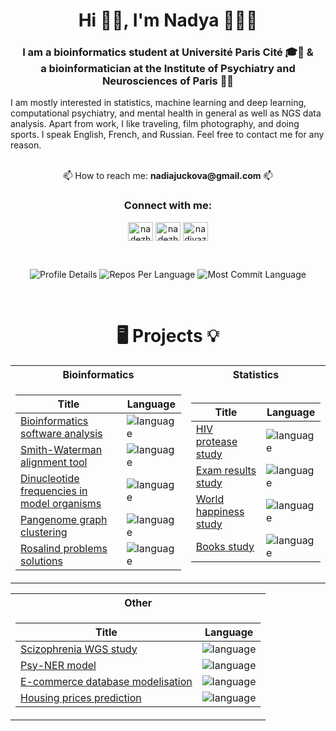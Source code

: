 <h1 align="center">Hi 👋🏻, I'm Nadya 👩🏻‍🦰</h1>
<h3 align="center">I am a bioinformatics student at Université Paris Cité 🎓🔬 & <br> a bioinformatician at the Institute of Psychiatry and Neurosciences of Paris 🧠🧬</h3>
I am mostly interested in statistics, machine learning and deep learning, computational psychiatry, and mental health in general as well as NGS data analysis. Apart from work, I like traveling, film photography, and doing sports. I speak English, French, and Russian. Feel free to contact me for any reason. <br><br>
<p align="center"> 📫 How to reach me: <b>nadiajuckova@gmail.com</b> 📫</p>

<h3 align="center">Connect with me:</h3>
<p align="center">
<a href="https://linkedin.com/in/nadezhdazhukova" target="blank"><img align="center" src="https://raw.githubusercontent.com/rahuldkjain/github-profile-readme-generator/master/src/images/icons/Social/linked-in-alt.svg" alt="nadezhdazhukova" height="30" width="40" /></a>
<a href="https://kaggle.com/nadezhdazhukova" target="blank"><img align="center" src="https://raw.githubusercontent.com/rahuldkjain/github-profile-readme-generator/master/src/images/icons/Social/kaggle.svg" alt="nadezhdazhukova" height="30" width="40" /></a>
<a href="https://instagram.com/nadiyazhukova" target="blank"><img align="center" src="https://raw.githubusercontent.com/rahuldkjain/github-profile-readme-generator/master/src/images/icons/Social/instagram.svg" alt="nadiyazhukova" height="30" width="40" /></a>
</p>
<br>
<p align="center">
  <img src="http://github-profile-summary-cards.vercel.app/api/cards/profile-details?username=zhukovanadezhda&theme=dracula" alt="Profile Details">
  <img src="http://github-profile-summary-cards.vercel.app/api/cards/repos-per-language?username=zhukovanadezhda&theme=dracula" alt="Repos Per Language">
  <img src="http://github-profile-summary-cards.vercel.app/api/cards/most-commit-language?username=zhukovanadezhda&theme=dracula" alt="Most Commit Language">
</p>

<br>

<h1 align="center">🖥️ Projects 💡</h1> 
<table align="center">
<tr><th>Bioinformatics </th><th>Statistics</th></tr>
<tr><td>
  
|Title | Language|
|--|--|
| [Bioinformatics software analysis](https://github.com/zhukovanadezhda/bioinformatics-software) | <img src="https://img.shields.io/github/languages/top/zhukovanadezhda/bioinformatics-software" alt="language"/> |
| [Smith-Waterman alignment tool](https://github.com/zhukovanadezhda/smith-waterman) | <img src="https://img.shields.io/github/languages/top/zhukovanadezhda/smith-waterman" alt="language"/> |
| [Dinucleotide frequencies in model organisms](https://github.com/zhukovanadezhda/dinucleo-freq) | <img src="https://img.shields.io/github/languages/top/zhukovanadezhda/dinucleo-freq" alt="language"/> |
| [Pangenome graph clustering](https://github.com/zhukovanadezhda/PanGenAI) | <img src="https://img.shields.io/github/languages/top/zhukovanadezhda/PanGenAI" alt="language"/> |
| [Rosalind problems solutions](https://github.com/zhukovanadezhda/rosalind-problems) | <img src="https://img.shields.io/github/languages/top/zhukovanadezhda/rosalind-problems" alt="language"/> |

</td><td>

|Title | Language|
|--|--|
| [HIV protease study](https://github.com/zhukovanadezhda/hiv-2-protease) | <img src="https://img.shields.io/github/languages/top/zhukovanadezhda/hiv-2-protease" alt="language"/> |
| [Exam results study](https://github.com/zhukovanadezhda/exam-results) | <img src="https://img.shields.io/github/languages/top/zhukovanadezhda/exam-results" alt="language"/> |
| [World happiness study](https://github.com/zhukovanadezhda/world-happiness) | <img src="https://img.shields.io/github/languages/top/zhukovanadezhda/world-happiness" alt="language"/> |
| [Books study](https://github.com/zhukovanadezhda/goodreads-books) | <img src="https://img.shields.io/github/languages/top/zhukovanadezhda/goodreads-books" alt="language"/> |

</td></tr>
</table>

<table align="center">
<tr><th>Other </th></tr>
<tr><td>
  
|Title | Language|
|--|--|
| [Scizophrenia WGS study](https://github.com/zhukovanadezhda/schizophrenia) | <img src="https://img.shields.io/github/languages/top/zhukovanadezhda/schizophrenia" alt="language"/> |
| [Psy-NER model](https://github.com/zhukovanadezhda/psy-ner) | <img src="https://img.shields.io/github/languages/top/zhukovanadezhda/psy-ner" alt="language"/> |
| [E-commerce database modelisation](https://github.com/zhukovanadezhda/ecommerce-database) | <img src="https://img.shields.io/github/languages/top/zhukovanadezhda/ecommerce-database" alt="language"/> |
| [Housing prices prediction](https://github.com/zhukovanadezhda/housing-prices) | <img src="https://img.shields.io/github/languages/top/zhukovanadezhda/housing-prices" alt="language"/> |
</td></tr>
</table>
 
